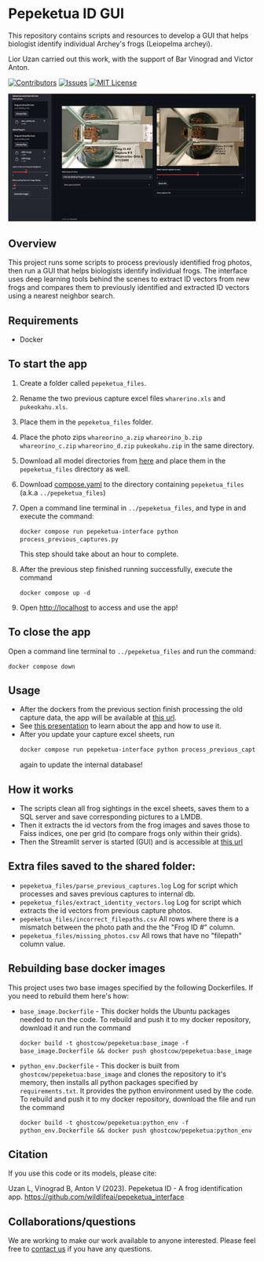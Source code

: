 # Pepeketua ID GUI

This repository contains scripts and resources to develop a GUI that helps biologist identify individual Archey's
frogs (Leiopelma archeyi).

Lior Uzan carried out this work, with the support of Bar Vinograd and Victor Anton.

<!-- PROJECT SHIELDS -->
<!--
*** I'm using markdown "reference style" links for readability.
*** Reference links are enclosed in brackets [ ] instead of parentheses ( ).
*** See the bottom of this document for the declaration of the reference variables
*** for contributors-url, forks-url, etc. This is an optional, concise syntax you may use.
*** https://www.markdownguide.org/basic-syntax/#reference-style-links
-->
[![Contributors][contributors-shield]][contributors-url]
[![Issues][issues-shield]][issues-url]
[![MIT License][license-shield]][license-url]

![App display screen](images/nn_display_screen.png "App display screen")

## Overview

This project runs some scripts to process previously identified frog photos, then run a GUI that helps biologists identify individual frogs. The interface uses deep learning tools behind the scenes to extract ID vectors from new frogs and compares them to previously identified and extracted ID vectors using a nearest neighbor search.

## Requirements

* Docker

## To start the app

1. Create a folder called `pepeketua_files`.
2. Rename the two previous capture excel files `wharerino.xls` and `pukeokahu.xls`.
3. Place them in the `pepeketua_files` folder.   
4. Place the photo zips `whareorino_a.zip` `whareorino_b.zip` `whareorino_c.zip` `whareorino_d.zip` `pukeokahu.zip` in 
   the same directory.
5. Download all model directories from 
   [here](https://drive.google.com/drive/folders/1_QeCXz151nE_tP-3MCPAq7y1NkbrGd5Q?usp=sharing) and place them in 
   the `pepeketua_files` directory as well.
6. Download [compose.yaml](https://github.com/wildlifeai/pepeketua_interface/blob/main/compose.yaml) to the directory 
   containing `pepeketua_files` (a.k.a `../pepeketua_files`)
7. Open a command line terminal in `../pepeketua_files`, and type in and execute the 
   command:  
   
   ```shell
   docker compose run pepeketua-interface python process_previous_captures.py
   ```  
   This step should take about an hour to complete.
8. After the previous step finished running successfully, execute the command  
   ```shell
   docker compose up -d
   ```
9. Open [http://localhost][pepeketua_interface_url] to access and use the app!

## To close the app
Open a command line terminal to `../pepeketua_files` and run the command:
```shell
docker compose down
```

## Usage

* After the dockers from the previous section finish processing the old capture data, the app will be available at 
[this url][pepeketua_interface_url].  
* See [this presentation](http://bit.ly/3SmUsj0) to learn about the app and how to use it.  
* After you update your capture excel sheets, run 
  ```bash
  docker compose run pepeketua-interface python process_previous_captures.py
  ``` 
  again to update the internal database!

## How it works

- The scripts clean all frog sightings in the excel sheets, saves them to a SQL server and save corresponding pictures
to a LMDB. 
- Then it extracts the id vectors from the frog images and saves those to Faiss indices, one per grid (to compare frogs only within their grids).
- Then the Streamlit server is started (GUI) and is accessible at [this url][pepeketua_interface_url]

## Extra files saved to the shared folder:

- `pepeketua_files/parse_previous_captures.log` Log for script which processes and saves previous captures to internal db.
- `pepeketua_files/extract_identity_vectors.log` Log for script which extracts the id vectors from previous capture photos.
- `pepeketua_files/incorrect_filepaths.csv` All rows where there is a mismatch between the photo path and the the "Frog ID #" column.
- `pepeketua_files/missing_photos.csv` All rows that have no "filepath" column value.

## Rebuilding base docker images
This project uses two base images specified by the following Dockerfiles. If you need to rebuild them here's how:
- `base_image.Dockerfile` - This docker holds the Ubuntu packages needed to run the code. To rebuild and push it to my docker repository, download it and run the command  
  ```shell
  docker build -t ghostcow/pepeketua:base_image -f base_image.Dockerfile && docker push ghostcow/pepeketua:base_image
  ``` 
- `python_env.Dockerfile` - This docker is built from `ghostcow/pepeketua:base_image` and clones the repository to it's memory, then installs all python packages specified by `requirements.txt`. It provides the python environment used by the code. To rebuild and push it to my docker repository, download the file and run the command  
  ```shell
  docker build -t ghostcow/pepeketua:python_env -f python_env.Dockerfile && docker push ghostcow/pepeketua:python_env
  ```

## Citation

If you use this code or its models, please cite:

Uzan L, Vinograd B, Anton V (2023). Pepeketua ID - A frog identification
app. https://github.com/wildlifeai/pepeketua_interface

## Collaborations/questions

We are working to make our work available to anyone interested. Please feel free to [contact us][contact_info] if you
have any questions.



<!-- MARKDOWN LINKS & IMAGES -->
<!-- https://www.markdownguide.org/basic-syntax/#reference-style-links -->

[contributors-shield]: https://img.shields.io/github/contributors/wildlifeai/pepeketua_interface.svg?style=for-the-badge

[contributors-url]: https://github.com/wildlifeai/pepeketua_interface/graphs/contributors

[forks-shield]: https://img.shields.io/github/forks/wildlifeai/pepeketua_interface.svg?style=for-the-badge

[forks-url]: https://github.com/wildlifeai/pepeketua_interface/network/members

[stars-shield]: https://img.shields.io/github/stars/wildlifeai/pepeketua_interface.svg?style=for-the-badge

[stars-url]: https://github.com/wildlifeai/pepeketua_interface/stargazers

[issues-shield]: https://img.shields.io/github/issues/wildlifeai/pepeketua_interface.svg?style=for-the-badge

[issues-url]: https://github.com/wildlifeai/pepeketua_interface/issues

[license-shield]: https://img.shields.io/github/license/wildlifeai/pepeketua_interface.svg?style=for-the-badge

[license-url]: https://github.com/wildlifeai/pepeketua_interface/blob/main/LICENSE

[contact_info]: contact@wildlife.ai

[pepeketua_interface_url]: http://localhost
